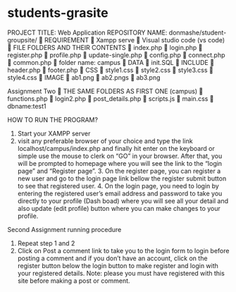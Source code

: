 # students-grasite
PROJECT TITLE:  Web Application
REPOSITORY NAME: donmashe/student-groupsite/
	REQUIREMENT
	Xampp serve
	Visual studio code (vs code)
	FILE FOLDERS AND THEIR CONTENTS
	index.php
	login.php
	register.php
	profile.php
	update-single.php
	config.php
	connect.php
	common.php
	folder name: campus
	DATA
	init.SQL
	INCLUDE
	header.php
	footer.php
	CSS
	style1.css
	style2.css
	style3.css
	style4.css
	IMAGE
	ab1.png
	ab2.pngs
	ab3.png



Assignment Two
	THE SAME FOLDERS AS FIRST ONE (campus)
	functions.php
	login2.php
	post_details.php
	scripts.js
	main.css
	dbname:test1

HOW TO RUN THE PROGRAM?
1.	Start your XAMPP server
2.	visit any preferable browser of your choice and type the link localhost/campus/index.php and finally hit enter on the keyboard or simple use the mouse to clerk on “GO” in your browser.
      After that, you will be prompted to homepage where you will see the link to the “login page”                and “Register page”.
        3. On the register page, you can register a new user and go to the login page link bellow the              register submit button to see that registered user.
        4. On the login page, you need to login by entering the registered user’s email address and     password to take you directly to your profile (Dash boad) where you will see all your detail and also update (edit profile) button where you can make changes to your profile.

Second Assignment running procedure
1.	Repeat step 1 and 2
2.	Click on Post a comment link to take you to the login form to login before posting a comment and if you don’t have an account, click on the register button below the login button to make register and login with your registered details.
Note: please you must have registered with this site before making a post or comment.
